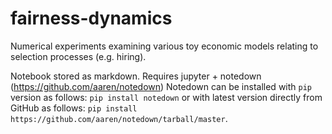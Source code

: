 # fairness-dynamics
Numerical experiments examining various toy economic models relating to selection processes (e.g. hiring).

Notebook stored as markdown. Requires jupyter + notedown (https://github.com/aaren/notedown)
Notedown can be installed with `pip` version as follows:
```pip install notedown```
or with latest version directly from GitHub as follows:
```pip install https://github.com/aaren/notedown/tarball/master```.
